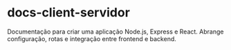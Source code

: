 # docs-client-servidor
Documentação para criar uma aplicação Node.js, Express e React. Abrange configuração, rotas e integração entre frontend e backend.
